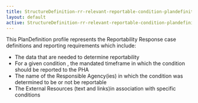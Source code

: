 ```yaml
---
title: StructureDefinition-rr-relevant-reportable-condition-plandefinition-intro
layout: default
active: StructureDefinition-rr-relevant-reportable-condition-plandefinition-intro
---
```


This PlanDefinition profile represents the Reportability Response case definitions and reporting requirements which include:

* The data that are needed to determine reportability
* For a given condition , the mandated timeframe in which the condition should be reported to the PHA
* The name of the Responsible Agency(ies) in which the condition was determined to be or not be reportable
* The External Resources (text and links)in association with specific conditions